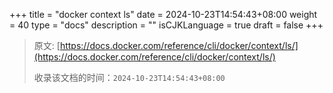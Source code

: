 +++
title = "docker context ls"
date = 2024-10-23T14:54:43+08:00
weight = 40
type = "docs"
description = ""
isCJKLanguage = true
draft = false
+++

> 原文: [https://docs.docker.com/reference/cli/docker/context/ls/](https://docs.docker.com/reference/cli/docker/context/ls/)
>
> 收录该文档的时间：`2024-10-23T14:54:43+08:00`
